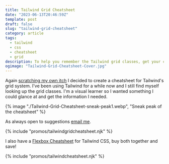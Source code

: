 ```yaml
---
title: Tailwind Grid Cheatsheet
date: "2023-06-13T20:46:59Z"
template: post
draft: false
slug: "tailwind-grid-cheatsheet"
category: article
tags:
  - tailwind
  - css
  - cheatsheet
  - grid
description: To help you remember the Tailwind grid classes, get your copy of my Tailwind Grid Cheatsheet.
ogimage: "Tailwind-Grid-Cheatsheet-Cover.jpg"
---
```


Again [scratching my own itch](https://andrewford.co.nz/articles/tailwind-flexbox-cheatsheet/) I decided to create a cheatsheet for Tailwind's grid system. I've been using Tailwind for a while now and I still find myself looking up the grid classes. I'm a visual learner so I wanted something I could glance at and get the information I needed.

{% image "./Tailwind-Grid-Cheatsheet-sneak-peak1.webp", "Sneak peak of the cheatsheet" %}

As always open to suggestions [email me](mailto:hireme@andrewford.co.nz).

{% include "promos/tailwindgridcheatsheet.njk" %}

I also have a [Flexbox Cheatsheet](https://andrewford.co.nz/articles/tailwind-flexbox-cheatsheet/) for Tailwind CSS, buy both together and save!

{% include "promos/tailwindcheatsheet.njk" %}
